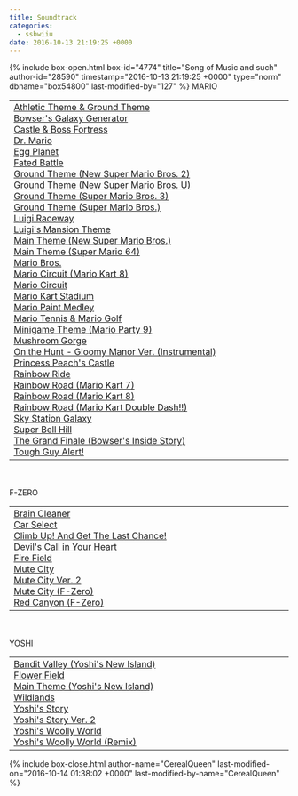 ```yaml
---
title: Soundtrack
categories:
  - ssbwiiu
date: 2016-10-13 21:19:25 +0000
---
```

{% include box-open.html box-id="4774" title="Song of Music and such" author-id="28590" timestamp="2016-10-13 21:19:25 +0000" type="norm" dbname="box54800" last-modified-by="127" %}
MARIO

<table border="0" width="99%">
<tr><td width="33%">
<a href="Athletic Theme & Ground Theme.mp3">Athletic Theme & Ground Theme</a><br />
<a href="Bowser's Galaxy Generator.mp3">Bowser's Galaxy Generator</a><br />
<a href="Castle & Boss Fortress (Super Mario World & SMB3).mp3">Castle & Boss Fortress</a><br />
<a href="Dr. Mario.mp3">Dr. Mario</a><br />
<a href="Egg Planet.mp3">Egg Planet</a><br />
<a href="Fated Battle.mp3">Fated Battle</a><br />
<a href="Ground Theme (New Super Mario Bros. 2).mp3">Ground Theme (New Super Mario Bros. 2)</a><br />
<a href="Ground Theme (New Super Mario Bros. U).mp3">Ground Theme (New Super Mario Bros. U)</a><br />
<a href="Ground Theme (Super Mario Bros. 3).mp3">Ground Theme (Super Mario Bros. 3)</a><br />
<a href="Ground Theme (Super Mario Bros.).mp3">Ground Theme (Super Mario Bros.)</a><br />
<a href="Luigi Raceway.mp3">Luigi Raceway</a><br />
<a href="Luigi's Mansion Theme.mp3">Luigi's Mansion Theme</a><br />
<a href="Main Theme (New Super Mario Bros.).mp3">Main Theme (New Super Mario Bros.)</a><br />
<a href="Main Theme (Super Mario 64).mp3">Main Theme (Super Mario 64)</a><br />
<a href="Mario Bros.mp3">Mario Bros.</a><br />
<a href="Mario Circuit (Mario Kart 8).mp3">Mario Circuit (Mario Kart 8)</a><br />
<a href="Mario Circuit.mp3">Mario Circuit</a><br />
<a href="Mario Kart Stadium.mp3">Mario Kart Stadium</a><br />
<a href="Mario Paint Medley.mp3">Mario Paint Medley</a><br />
<a href="Mario Tennis & Mario Golf.mp3">Mario Tennis & Mario Golf</a><br />
<a href="Minigame Theme (Mario Party 9).mp3">Minigame Theme (Mario Party 9)</a><br />
<a href="Mushroom Gorge.mp3">Mushroom Gorge</a><br />
<a href="On the Hunt -Gloomy Manor Ver.- (Instrumental).mp3">On the Hunt - Gloomy Manor Ver. (Instrumental)</a><br />
<a href="Princess Peach's Castle.mp3">Princess Peach's Castle</a><br />
<a href="Rainbow Ride.mp3">Rainbow Ride</a><br />
<a href="Rainbow Road (Mario Kart 7).mp3">Rainbow Road (Mario Kart 7)</a><br />
<a href="Rainbow Road (Mario Kart 8).mp3">Rainbow Road (Mario Kart 8)</a><br />
<a href="Rainbow Road (Mario Kart Double Dash!!).mp3">Rainbow Road (Mario Kart Double Dash!!)</a><br />
<a href="Sky Station Galaxy.mp3">Sky Station Galaxy</a><br />
<a href="Super Bell Hill.mp3">Super Bell Hill</a><br />
<a href="The Grand Finale (Bowser's Inside Story).mp3">The Grand Finale (Bowser's Inside Story)</a><br />
<a href="Tough Guy Alert!.mp3">Tough Guy Alert!</a><br />
</td></tr></table>
<br /><br />
F-ZERO
<table border="0" width="99%">
<tr><td width="33%">
<a href="Brain Cleaner.mp3">Brain Cleaner</a><br />
<a href="Car Select.mp3">Car Select</a><br />
<a href="Climb Up! And Get The Last Chance!.mp3">Climb Up! And Get The Last Chance!</a><br />
<a href="Devil's Call in Your Heart.mp3">Devil's Call in Your Heart</a><br />
<a href="Fire Field.mp3">Fire Field</a><br />
<a href="Mute City.mp3">Mute City</a><br />
<a href="Mute City Ver. 2.mp3">Mute City Ver. 2</a><br />
<a href="Mute City (F-Zero).mp3">Mute City (F-Zero)</a><br />
<a href="Red Canyon (F-Zero).mp3">Red Canyon (F-Zero)</a><br />
</td></tr></table>
<br /><br />
YOSHI
<table border="0" width="99%">
<tr><td width="33%">
<a href="Bandit Valley (Yoshi's New Island).mp3">Bandit Valley (Yoshi's New Island)</a><br />
<a href="Flower Field.mp3">Flower Field</a><br />
<a href="Main Theme (Yoshi's New Island).mp3">Main Theme (Yoshi's New Island)</a><br />
<a href="Wildlands.mp3">Wildlands</a><br />
<a href="Yoshi's Story.mp3">Yoshi's Story</a><br />
<a href="Yoshi's Story Ver. 2.mp3">Yoshi's Story Ver. 2</a><br />
<a href="Yoshi's Woolly World.mp3">Yoshi's Woolly World</a><br />
<a href="Yoshi's Woolly World (Remix).mp3">Yoshi's Woolly World (Remix)</a><br />
</td></tr></table>
{% include box-close.html author-name="CerealQueen" last-modified-on="2016-10-14 01:38:02 +0000" last-modified-by-name="CerealQueen" %}
